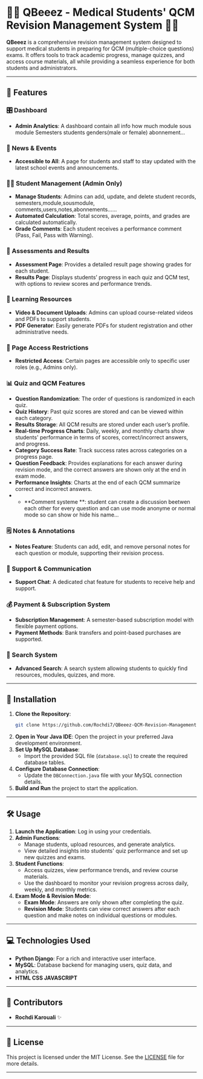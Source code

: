 
# 🧑‍⚕️ QBeeez - Medical Students' QCM Revision Management System 🧑‍⚕️

**QBeeez** is a comprehensive revision management system designed to support medical students in preparing for QCM (multiple-choice questions) exams. It offers tools to track academic progress, manage quizzes, and access course materials, all while providing a seamless experience for both students and administrators.

---

## 🌟 Features

### 🎛️ Dashboard
- **Admin Analytics**: A dashboard contain all info how much module sous module Semesters students genders(male or female) abonnement...

### 📰 News & Events
- **Accessible to All**: A page for students and staff to stay updated with the latest school events and announcements.

### 🧑‍🏫 Student Management (Admin Only)
- **Manage Students**: Admins can add, update, and delete student records, semesters,module,sousmodule, comments,users,notes,abonnements......
- **Automated Calculation**: Total scores, average, points, and grades are calculated automatically.
- **Grade Comments**: Each student receives a performance comment (Pass, Fail, Pass with Warning).


### 📝 Assessments and Results
- **Assessment Page**: Provides a detailed result page showing grades for each student.
- **Results Page**: Displays students’ progress in each quiz and QCM test, with options to review scores and performance trends.

### 🎥 Learning Resources
- **Video & Document Uploads**: Admins can upload course-related videos and PDFs to support students.
- **PDF Generator**: Easily generate PDFs for student registration and other administrative needs.

### 🔐 Page Access Restrictions
- **Restricted Access**: Certain pages are accessible only to specific user roles (e.g., Admins only).

### 📊 Quiz and QCM Features
- **Question Randomization**: The order of questions is randomized in each quiz.
- **Quiz History**: Past quiz scores are stored and can be viewed within each category.
- **Results Storage**: All QCM results are stored under each user’s profile.
- **Real-time Progress Charts**: Daily, weekly, and monthly charts show students' performance in terms of scores, correct/incorrect answers, and progress.
- **Category Success Rate**: Track success rates across categories on a progress page.
- **Question Feedback**: Provides explanations for each answer during revision mode, and the correct answers are shown only at the end in exam mode.
- **Performance Insights**: Charts at the end of each QCM summarize correct and incorrect answers.
- - **Comment systeme **: student can create a discussion beetwen each other for every question and can use mode anonyme or normal mode so can show or hide his name...   
### 🗒️ Notes & Annotations
- **Notes Feature**: Students can add, edit, and remove personal notes for each question or module, supporting their revision process.

### 💬 Support & Communication
- **Support Chat**: A dedicated chat feature for students to receive help and support.

### 💰 Payment & Subscription System
- **Subscription Management**: A semester-based subscription model with flexible payment options.
- **Payment Methods**: Bank transfers and point-based purchases are supported.

### 🔎 Search System
- **Advanced Search**: A search system allowing students to quickly find resources, modules, quizzes, and more.

---

## 🚀 Installation

1. **Clone the Repository**:
   ```bash
   git clone https://github.com/Rochdi7/QBeeez-QCM-Revision-Management-System.git
   ```
2. **Open in Your Java IDE**: Open the project in your preferred Java development environment.
3. **Set Up MySQL Database**:
   - Import the provided SQL file (`database.sql`) to create the required database tables.
4. **Configure Database Connection**:
   - Update the `DBConnection.java` file with your MySQL connection details.
5. **Build and Run** the project to start the application.

---

## 🛠️ Usage

1. **Launch the Application**: Log in using your credentials.
2. **Admin Functions**:
   - Manage students, upload resources, and generate analytics.
   - View detailed insights into students' quiz performance and set up new quizzes and exams.
3. **Student Functions**:
   - Access quizzes, view performance trends, and review course materials.
   - Use the dashboard to monitor your revision progress across daily, weekly, and monthly metrics.
4. **Exam Mode & Revision Mode**:
   - **Exam Mode**: Answers are only shown after completing the quiz.
   - **Revision Mode**: Students can view correct answers after each question and make notes on individual questions or modules.

---

## 💻 Technologies Used

- **Python Django**: For a rich and interactive user interface.
- **MySQL**: Database backend for managing users, quiz data, and analytics.
- **HTML CSS JAVASCRIPT** 
---

## 👥 Contributors

- **Rochdi Karouali** ✨
---

## 📜 License

This project is licensed under the MIT License. See the [LICENSE](LICENSE) file for more details.

---
